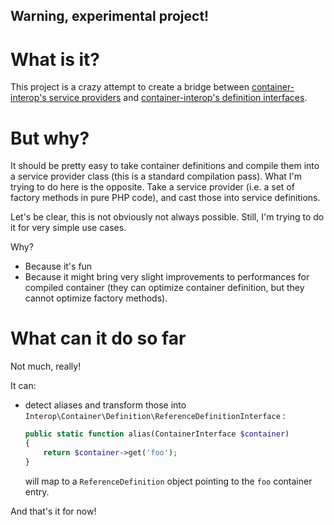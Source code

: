 Warning, experimental project!
------------------------------

What is it?
===========

This project is a crazy attempt to create a bridge between [container-interop's service providers](http://github.com/container-interop/service-provider)
and [container-interop's definition interfaces](http://github.com/container-interop/definition-interop/).

But why?
========

It should be pretty easy to take container definitions and compile them into a service provider class (this is a 
standard compilation pass). What I'm trying to do here is the opposite. Take a service provider (i.e. a set of 
factory methods in pure PHP code), and cast those into service definitions.

Let's be clear, this is not obviously not always possible. Still, I'm trying to do it for very simple use cases.

Why?

- Because it's fun
- Because it might bring very slight improvements to performances for compiled container (they can optimize container definition, but they cannot optimize factory methods).

What can it do so far
=====================

Not much, really!

It can:

- detect aliases and transform those into `Interop\Container\Definition\ReferenceDefinitionInterface` :
  ```php
  public static function alias(ContainerInterface $container)
  {
      return $container->get('foo');
  }
  ```
  will map to a `ReferenceDefinition` object pointing to the `foo` container entry.
  
And that's it for now!
